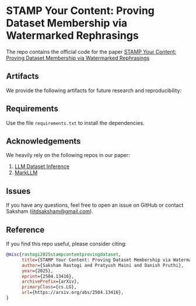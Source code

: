 

# STAMP Your Content: Proving Dataset Membership via Watermarked Rephrasings

The repo contains the official code for the paper [STAMP Your Content: Proving Dataset Membership via Watermarked Rephrasings](https://arxiv.org/abs/2504.13416)

## Artifacts
We provide the following artifacts for future research and reproducibility:

## Requirements

Use the file `requirements.txt` to install the dependencies.

## Acknowledgements

We heavily rely on the following repos in our paper:
1. [LLM Dataset Inference](https://github.com/pratyushmaini/llm_dataset_inference)
2. [MarkLLM](https://github.com/THU-BPM/MarkLLM)

## Issues

If you have any questions, feel free to open an issue on GitHub or contact Saksham  (iitdsaksham@gmail.com).

## Reference

If you find this repo useful, please consider citing:

```bibtex
@misc{rastogi2025stampcontentprovingdataset,
      title={STAMP Your Content: Proving Dataset Membership via Watermarked Rephrasings}, 
      author={Saksham Rastogi and Pratyush Maini and Danish Pruthi},
      year={2025},
      eprint={2504.13416},
      archivePrefix={arXiv},
      primaryClass={cs.LG},
      url={https://arxiv.org/abs/2504.13416}, 
}
```
